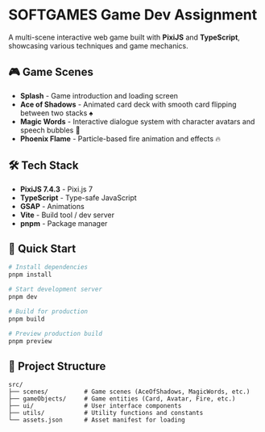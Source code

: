 # SOFTGAMES Game Dev Assignment

A multi-scene interactive web game built with **PixiJS** and **TypeScript**, showcasing various techniques and game mechanics.

## 🎮 Game Scenes

- **Splash** - Game introduction and loading screen
- **Ace of Shadows** - Animated card deck with smooth card flipping between two stacks ♠
- **Magic Words** - Interactive dialogue system with character avatars and speech bubbles 💬
- **Phoenix Flame** - Particle-based fire animation and effects 🔥

## 🛠️ Tech Stack

- **PixiJS 7.4.3** - Pixi.js 7
- **TypeScript** - Type-safe JavaScript
- **GSAP** - Animations
- **Vite** - Build tool / dev server
- **pnpm** - Package manager

## 🚀 Quick Start

```bash
# Install dependencies
pnpm install

# Start development server
pnpm dev

# Build for production
pnpm build

# Preview production build
pnpm preview
```

## 📁 Project Structure

```
src/
├── scenes/          # Game scenes (AceOfShadows, MagicWords, etc.)
├── gameObjects/     # Game entities (Card, Avatar, Fire, etc.)
├── ui/              # User interface components
├── utils/           # Utility functions and constants
└── assets.json      # Asset manifest for loading
```
